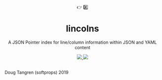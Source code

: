 <div align="center">
  👉 #️⃣
</div>
<h1 align="center">
  lincolns
</h1>

<p align="center">
   A JSON Pointer index for line/column information within JSON and YAML content
</p>

<div align="center">
  <a href="https://github.com/softprops/lincolns/actions">
		<img src="https://github.com/softprops/lincolns/workflows/Main/badge.svg"/>
	</a>
	<a href="https://softprops.github.io/lincolns">
		<img src="https://img.shields.io/badge/docs-master-green.svg"/>
	</a>
</div>

<br />

Doug Tangren (softprops) 2019